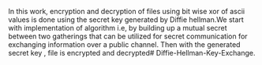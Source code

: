 In this work, encryption and decryption of files using bit wise xor of ascii values is done using the secret key generated by Diffie hellman.We start with implementation of algorithm i.e, by building up a mutual secret between two gatherings that can be utilized for secret communication 
for exchanging information over a public channel. Then with the generated secret key , file is encrypted and decrypted# Diffie-Hellman-Key-Exchange.
